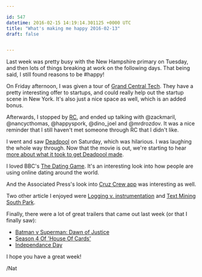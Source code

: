 ```yaml
---

id: 547
datetime: 2016-02-15 14:19:14.301125 +0000 UTC
title: "What's making me happy 2016-02-13"
draft: false


---
```


Last week was pretty busy with the New Hampshire primary on Tuesday, and then lots of things breaking at work on the following days. That being said, I still found reasons to be #happy!

On Friday afternoon, I was given a tour of [Grand Central Tech](http://www.grandcentraltech.com/). They have a pretty interesting offer to startups, and could really help out the startup scene in New York. It's also just a nice space as well, which is an added bonus.

Afterwards, I stopped by [RC](https://www.recurse.com/), and ended up talking with @zackmaril, @nancycthomas, @happyspork, @dino_joel and @mrdrozdov. It was a nice reminder that I still haven't met someone through RC that I didn't like.

I went and saw [Deadpool](https://en.wikipedia.org/wiki/Deadpool_(film)) on Saturday, which was hilarious. I was laughing the whole way through. Now that the movie is out, we're starting to hear [more about what it took to get Deadpool made](http://www.polygon.com/2016/2/11/10970922/it-took-an-illegal-act-to-get-deadpool-made).

I loved BBC's [The Dating Game](http://www.bbc.co.uk/news/resources/idt-2e3f0042-75f6-4bd1-b4fe-9056540c65f8). It's an interesting look into how people are using online dating around the world.

And the Associated Press's look into [Cruz Crew app](http://bigstory.ap.org/article/2db0fc93cf664a63909e26e708e91c67/cruz-app-data-collection-helps-campaign-read-minds-voters) was interesting as well.

Two other article I enjoyed were [Logging v. instrumentation](http://peter.bourgon.org/blog/2016/02/07/logging-v-instrumentation.html) and [Text Mining South Park](http://kaylinwalker.com/text-mining-south-park/).

Finally, there were a lot of great trailers that came out last week (or that I finally saw):

 - [Batman v Superman: Dawn of Justice](https://www.youtube.com/watch?v=Cle_rKBpZ28&feature=youtu.be)
 - [Season 4 Of 'House Of Cards'](https://digg.com/video/house-of-cards-season-4-trailer-frank-claire)
 - [Independance Day](https://youtu.be/g5K0lKrebqg)

I hope you have a great week!

/Nat
